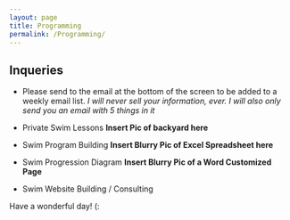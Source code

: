 ```yaml
---
layout: page
title: Programming
permalink: /Programming/
---
```

Inqueries
--------
- Please send to the email at the bottom of the screen to be added to a weekly email list.
*I will never sell your information, ever. I will also only send you an email with 5 things in it*

- Private Swim Lessons
**Insert Pic of backyard here**
- Swim Program Building
**Insert Blurry Pic of Excel Spreadsheet here**
- Swim Progression Diagram
**Insert Blurry Pic of a Word Customized Page**
- Swim Website Building / Consulting

Have a wonderful day! (:
